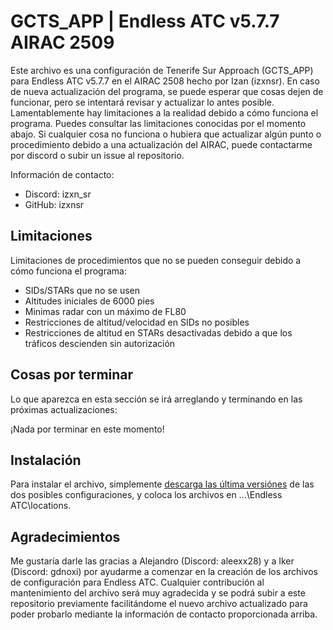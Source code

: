 # GCTS_APP | Endless ATC v5.7.7 AIRAC 2509
Este archivo es una configuración de Tenerife Sur Approach (GCTS_APP) para Endless ATC v5.7.7 en el AIRAC 2508 hecho por Izan (izxnsr). En caso de nueva actualización del programa, se puede esperar que cosas dejen de funcionar, pero se intentará revisar y actualizar lo antes posible. Lamentablemente hay limitaciones a la realidad debido a cómo funciona el programa. Puedes consultar las limitaciones conocidas por el momento abajo. Si cualquier cosa no funciona o hubiera que actualizar algún punto o procedimiento debido a una actualización del AIRAC, puede contactarme por discord o subir un issue al repositorio.

Información de contacto:

- Discord: izxn_sr
- GitHub: izxnsr

## Limitaciones
Limitaciones de procedimientos que no se pueden conseguir debido a cómo funciona el programa:

- SIDs/STARs que no se usen
- Altitudes iniciales de 6000 pies
- Minimas radar con un máximo de FL80
- Restricciones de altitud/velocidad en SIDs no posibles
- Restricciones de altitud en STARs desactivadas debido a que los tráficos descienden sin autorización

## Cosas por terminar
Lo que aparezca en esta sección se irá arreglando y terminando en las próximas actualizaciones:

¡Nada por terminar en este momento!

## Instalación
Para instalar el archivo, simplemente [descarga las última versiónes](https://github.com/izxnsr/GCTS_APP/releases/latest) de las dos posibles configuraciones, y coloca los archivos en ...\Endless ATC\locations.

## Agradecimientos
Me gustaría darle las gracias a Alejandro (Discord: aleexx28) y a Iker (Discord: gdnoxi) por ayudarme a comenzar en la creación de los archivos de configuración para Endless ATC. Cualquier contribución al mantenimiento del archivo será muy agradecida y se podrá subir a este repositorio previamente facilitándome el nuevo archivo actualizado para poder probarlo mediante la información de contacto proporcionada arriba.
